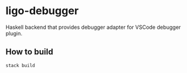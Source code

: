 # ligo-debugger

Haskell backend that provides debugger adapter for VSCode debugger plugin.

## How to build

```sh
stack build
```
